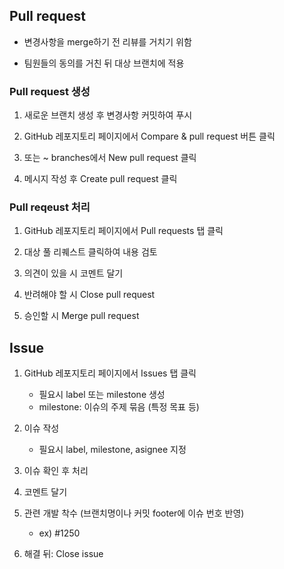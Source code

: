 ## Pull request
- 변경사항을 merge하기 전 리뷰를 거치기 위함

- 팀원들의 동의를 거친 뒤 대상 브랜치에 적용

### Pull request 생성
1. 새로운 브랜치 생성 후 변경사항 커밋하여 푸시
2. GitHub 레포지토리 페이지에서 Compare & pull request 버튼 클릭

3. 또는 ~ branches에서 New pull request 클릭

4. 메시지 작성 후 Create pull request 클릭

### Pull reqeust 처리
1. GitHub 레포지토리 페이지에서 Pull requests 탭 클릭

2. 대상 풀 리퀘스트 클릭하여 내용 검토

3. 의견이 있을 시 코멘트 달기

4. 반려해야 할 시 Close pull request

5. 승인할 시 Merge pull request

## Issue
1. GitHub 레포지토리 페이지에서 Issues 탭 클릭
    - 필요시 label 또는 milestone 생성
    - milestone: 이슈의 주제 묶음 (특정 목표 등)

3. 이슈 작성
    - 필요시 label, milestone, asignee 지정

4. 이슈 확인 후 처리

5. 코멘트 달기

6. 관련 개발 착수 (브랜치명이나 커밋 footer에 이슈 번호 반영)
    - ex) #1250

7. 해결 뒤: Close issue